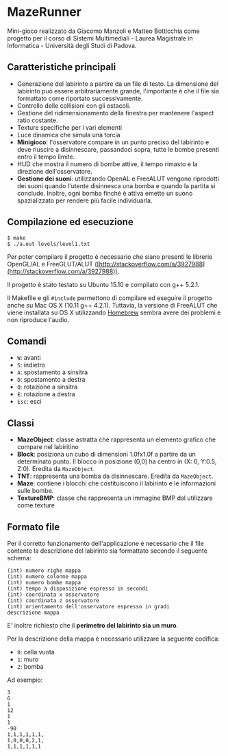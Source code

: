 # MazeRunner

Mini-gioco realizzato da Giacomo Manzoli e Matteo Botticchia come progetto per il corso di Sistemi Multimediali - Laurea Magistrale in Informatica - Università degli Studi di Padova.

## Caratteristiche principali

- Generazione del labirinto a partire da un file di testo. La dimensione del labirinto può essere arbitrariamente grande, l'importante è che il file sia formattato come riportato successivamente.
- Controllo delle collisioni con gli ostacoli.
- Gestione del ridimensionamento della finestra per mantenere l'aspect ratio costante.
- Texture specifiche per i vari elementi
- Luce dinamica che simula una torcia
- **Minigioco**: l'osservatore compare in un punto preciso del labirinto e deve riuscire a disinnescare, passandoci sopra, tutte le bombe presenti entro il tempo limite.
- HUD che mostra il numero di bombe attive, il tempo rimasto e la direzione dell'osservatore.
- **Gestione dei suoni**: utilizzando OpenAL e FreeALUT vengono riprodotti dei suoni quando l'utente disinnesca una bomba e quando la partita si conclude. Inoltre, ogni bomba finché è attiva emette un suono spazializzato per rendere più facile individuarla.

## Compilazione ed esecuzione

```
$ make
$ ./a.out levels/level1.txt
```

Per poter compilare il progetto è necessario che siano presenti le librerie OpenGL/AL e FreeGLUT/ALUT ([http://stackoverflow.com/a/3927988](http://stackoverflow.com/a/3927988)).

Il progetto è stato testato su Ubuntu 15.10 e compilato con g++ 5.2.1.

Il Makefile e gli `#include` permettono di compilare ed eseguire il progetto anche su Mac OS X (10.11 g++ 4.2.1). 
Tuttavia, la versione di FreeALUT che viene installata su OS X utilizzando [Homebrew](http://brew.sh/) sembra avere dei problemi e non riproduce l'audio.

## Comandi

- `W`: avanti
- `S`: indietro
- `A`: spostamento a sinsitra
- `D`: spostamento a destra
- `Q`: rotazione a sinsitra
- `E`: rotazione a destra
- `Esc`: esci

## Classi

- **MazeObject**: classe astratta che rappresenta un elemento grafico che compare nel labiritino
- **Block**: posiziona un cubo di dimensioni 1.0fx1.0f a partire da un determinato punto. Il blocco in posizione (0,0) ha centro in (X: 0, Y:0.5, Z:0). Eredita da `MazeObject`.
- **TNT**: rappresenta una bomba da disinnescare. Eredita da `MazeObject`.
- **Maze**: contiene i blocchi che costituiscono il labirinto e le informazioni sulle bombe.
- **TextureBMP**: classe che rappresenta un immagine BMP dal utilizzare come texture
 

## Formato file 

Per il corretto funzionamento dell'applicazione è necessario che il file contente la descrizione del labirinto sia formattato secondo il seguente schema: 

```
(int) numero righe mappa
(int) numero colonne mappa
(int) numero bombe mappa
(int) tempo a disposizione espresso in secondi
(int) coordinata x osservatore
(int) coordinata z osservatore
(int) orientamento dell'osservatore espresso in gradi
descrizione mappa
```

E' inoltre richiesto che il **perimetro del labirinto sia un muro**.

Per la descrizione della mappa è necessario utilizzare la seguente codifica:

- `0`: cella vuota
- `1`: muro
- `2`: bomba

Ad esempio:

```
3
6
1
12
1
1
-90
1,1,1,1,1,1, 
1,0,0,0,2,1,
1,1,1,1,1,1
```

